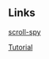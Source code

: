 ## Links
[scroll-spy](https://www.educative.io/edpresso/what-is-a-scrollspy)

[Tutorial](https://www.youtube.com/watch?v=V_lAhqLXT9A&t=511s)